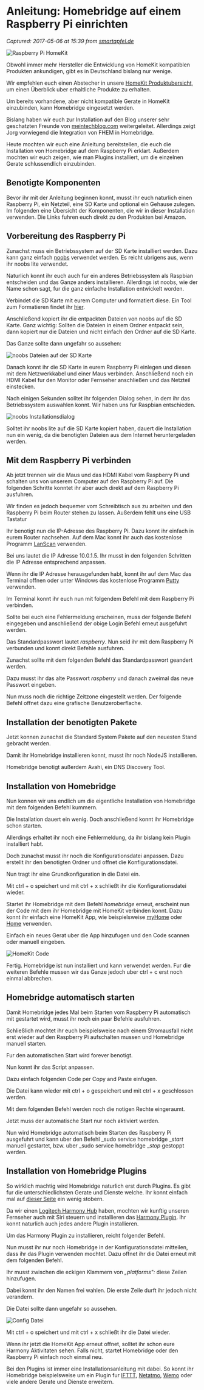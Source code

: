 # Anleitung: Homebridge auf einem Raspberry Pi einrichten

_Captured: 2017-05-06 at 15:39 from [smartapfel.de](https://smartapfel.de/anleitung-homebridge-auf-einem-raspberry-pi-einrichten/)_

![Raspberry Pi HomeKit](https://smartapfel.de/wp-content/uploads/2016/02/raspberry-pi-homekit-696x232.jpg)

Obwohl immer mehr Hersteller die Entwicklung von HomeKit kompatiblen Produkten ankundigen, gibt es in Deutschland bislang nur wenige.

Wir empfehlen euch einen Abstecher in unsere [HomeKit Produktubersicht](https://homekit.tips/offizielle-homekit-produkte/), um einen Überblick uber erhaltliche Produkte zu erhalten.

Um bereits vorhandene, aber nicht kompatible Gerate in HomeKit einzubinden, kann Homebridge eingesetzt werden.

Bislang haben wir euch zur Installation auf den Blog unserer sehr geschatzten Freunde von [meintechblog.com](http://meintechblog.com) weitergeleitet. Allerdings zeigt Jorg vorwiegend die Integration von FHEM in Homebridge.

Heute mochten wir euch eine Anleitung bereitstellen, die euch die Installation von Homebridge auf dem Raspberry Pi erklart. Außerdem mochten wir euch zeigen, wie man Plugins installiert, um die einzelnen Gerate schlussendlich einzubinden.

## Benotigte Komponenten

Bevor ihr mit der Anleitung beginnen konnt, musst ihr euch naturlich einen Raspberry Pi, ein Netzteil, eine SD Karte und optional ein Gehause zulegen. Im folgenden eine Übersicht der Komponenten, die wir in dieser Installation verwenden. Die Links fuhren euch direkt zu den Produkten bei Amazon.

## Vorbereitung des Raspberry Pi

Zunachst muss ein Betriebssystem auf der SD Karte installiert werden. Dazu kann ganz einfach [noobs](https://www.raspberrypi.org/downloads/noobs/) verwendet werden. Es reicht ubrigens aus, wenn ihr noobs lite verwendet.

Naturlich konnt ihr euch auch fur ein anderes Betriebssystem als Raspbian entscheiden und das Ganze anders installieren. Allerdings ist noobs, wie der Name schon sagt, fur die ganz einfache Installation entwickelt worden.

Verbindet die SD Karte mit eurem Computer und formatiert diese. Ein Tool zum Formatieren findet ihr [hier](https://www.sdcard.org/downloads/formatter_4/eula_mac/).

Anschließend kopiert ihr die entpackten Dateien von noobs auf die SD Karte. Ganz wichtig: Sollten die Dateien in einem Ordner entpackt sein, dann kopiert nur die Dateien und nicht einfach den Ordner auf die SD Karte.

Das Ganze sollte dann ungefahr so aussehen:

![noobs Dateien auf der SD Karte](https://smartapfel.de/wp-content/uploads/2016/02/noobs-sd-karte.jpg)

Danach konnt ihr die SD Karte in eurem Raspberry Pi einlegen und diesen mit dem Netzwerkkabel und einer Maus verbinden. Anschließend noch ein HDMI Kabel fur den Monitor oder Fernseher anschließen und das Netzteil einstecken.

Nach einigen Sekunden solltet ihr folgenden Dialog sehen, in dem ihr das Betriebssystem auswahlen konnt. Wir haben uns fur Raspbian entschieden.

![noobs Installationsdialog](https://smartapfel.de/wp-content/uploads/2016/02/noobs-install.jpg)

Solltet ihr noobs lite auf die SD Karte kopiert haben, dauert die Installation nun ein wenig, da die benotigten Dateien aus dem Internet heruntergeladen werden.

## Mit dem Raspberry Pi verbinden

Ab jetzt trennen wir die Maus und das HDMI Kabel vom Raspberry Pi und schalten uns von unserem Computer auf den Raspberry Pi auf. Die folgenden Schritte konntet ihr aber auch direkt auf dem Raspberry Pi ausfuhren.

Wir finden es jedoch bequemer vom Schreibtisch aus zu arbeiten und den Raspberry Pi beim Router stehen zu lassen. Außerdem fehlt uns eine USB Tastatur

Ihr benotigt nun die IP-Adresse des Raspberry Pi. Dazu konnt ihr einfach in eurem Router nachsehen. Auf dem Mac konnt ihr auch das kostenlose Programm [LanScan](https://itunes.apple.com/de/app/lanscan/id472226235?mt=12) verwenden.

Bei uns lautet die IP Adresse 10.0.1.5. Ihr musst in den folgenden Schritten die IP Adresse entsprechend anpassen.

Wenn ihr die IP Adresse herausgefunden habt, konnt ihr auf dem Mac das Terminal offnen oder unter Windows das kostenlose Programm [Putty](https://www.google.de/url?sa=t&rct=j&q=&esrc=s&source=web&cd=2&cad=rja&uact=8&ved=0ahUKEwi0sdTLp4bLAhWF2ywKHTOzCyIQFgglMAE&url=http%3A%2F%2Fwww.chiark.greenend.org.uk%2F~sgtatham%2Fputty%2Fdownload.html&usg=AFQjCNEawi7s0aRUeJP3qKnncgvPiSqZYA&sig2=yKhRKd0SqBoOekvjWSUTeA) verwenden.

Im Terminal konnt ihr euch nun mit folgendem Befehl mit dem Raspberry Pi verbinden.

Sollte bei euch eine Fehlermeldung erscheinen, muss der folgende Befehl eingegeben und anschließend der obige Login Befehl erneut ausgefuhrt werden.

Das Standardpasswort lautet _raspberry_. Nun seid ihr mit dem Raspberry Pi verbunden und konnt direkt Befehle ausfuhren.

Zunachst sollte mit dem folgenden Befehl das Standardpasswort geandert werden.

Dazu musst ihr das alte Passwort _raspberry_ und danach zweimal das neue Passwort eingeben.

Nun muss noch die richtige Zeitzone eingestellt werden. Der folgende Befehl offnet dazu eine grafische Benutzeroberflache.

## Installation der benotigten Pakete

Jetzt konnen zunachst die Standard System Pakete auf den neuesten Stand gebracht werden.

Damit ihr Homebridge installieren konnt, musst ihr noch NodeJS installieren.

Homebridge benotigt außerdem Avahi, ein DNS Discovery Tool.

## Installation von Homebridge

Nun konnen wir uns endlich um die eigentliche Installation von Homebridge mit dem folgenden Befehl kummern.

Die Installation dauert ein wenig. Doch anschließend konnt ihr Homebridge schon starten.

Allerdings erhaltet ihr noch eine Fehlermeldung, da ihr bislang kein Plugin installiert habt.

Doch zunachst musst ihr noch die Konfigurationsdatei anpassen. Dazu erstellt ihr den benotigten Ordner und offnet die Konfigurationsdatei.

Nun tragt ihr eine Grundkonfiguration in die Datei ein.

Mit ctrl + o speichert und mit ctrl + x schließt ihr die Konfigurationsdatei wieder.

Startet ihr Homebridge mit dem Befehl _homebridge_ erneut, erscheint nun der Code mit dem ihr Homebridge mit HomeKit verbinden konnt. Dazu konnt ihr einfach eine HomeKit App, wie beispielsweise [myHome](https://homekit.tips/app-store-neuzugang-myhome-im-test/) oder [Home](https://homekit.tips/app-getestet-home-einfache-hausautomatisierung/) verwenden.

Einfach ein neues Gerat uber die App hinzufugen und den Code scannen oder manuell eingeben.

![HomeKit Code](https://smartapfel.de/wp-content/uploads/2016/02/homekit-code.jpg)

Fertig. Homebridge ist nun installiert und kann verwendet werden. Fur die weiteren Befehle mussen wir das Ganze jedoch uber ctrl + c erst noch einmal abbrechen.

## Homebridge automatisch starten

Damit Homebridge jedes Mal beim Starten vom Raspberry Pi automatisch mit gestartet wird, musst ihr noch ein paar Befehle ausfuhren.

Schließlich mochtet ihr euch beispielsweise nach einem Stromausfall nicht erst wieder auf den Raspberry Pi aufschalten mussen und Homebridge manuell starten.

Fur den automatischen Start wird forever benotigt.

Nun konnt ihr das Script anpassen.

Dazu einfach folgenden Code per Copy and Paste einfugen.

Die Datei kann wieder mit ctrl + o gespeichert und mit ctrl + x geschlossen werden.

Mit dem folgenden Befehl werden noch die notigen Rechte eingeraumt.

Jetzt muss der automatische Start nur noch aktiviert werden.

Nun wird Homebridge automatisch beim Starten des Raspberry Pi ausgefuhrt und kann uber den Befehl _sudo service homebridge __start_ manuell gestartet, bzw. uber _sudo service homebridge __stop_ gestoppt werden.

## Installation von Homebridge Plugins

So wirklich machtig wird Homebridge naturlich erst durch Plugins. Es gibt fur die unterschiedlichsten Gerate und Dienste welche. Ihr konnt einfach mal auf [dieser Seite](https://www.npmjs.com/search?q=homebridge-plugin) ein wenig stobern.

Da wir einen [Logitech Harmony Hub](https://www.amazon.de/Logitech-Harmony-Control-Fernbedienung-schwarz/dp/B00C80JGGO?tag=hktips-2016-02-20-raspberrypi-21) haben, mochten wir kunftig unseren Fernseher auch mit Siri steuern und installieren das [Harmony Plugin](https://www.npmjs.com/package/homebridge-harmonyhub). Ihr konnt naturlich auch jedes andere Plugin installieren.

Um das Harmony Plugin zu installieren, reicht folgender Befehl.

Nun musst ihr nur noch Homebridge in der Konfigurationsdatei mitteilen, dass ihr das Plugin verwenden mochtet. Dazu offnet ihr die Datei erneut mit dem folgenden Befehl.

Ihr musst zwischen die eckigen Klammern von _„platforms":_ diese Zeilen hinzufugen.

Dabei konnt ihr den Namen frei wahlen. Die erste Zeile durft ihr jedoch nicht verandern.

Die Datei sollte dann ungefahr so aussehen.

![Config Datei](https://smartapfel.de/wp-content/uploads/2016/02/config-file.jpg)

Mit ctrl + o speichert und mit ctrl + x schließt ihr die Datei wieder.

Wenn ihr jetzt die HomeKit App erneut offnet, solltet ihr schon eure Harmony Aktivitaten sehen. Falls nicht, startet Homebridge oder den Raspberry Pi einfach noch einmal neu.

Bei den Plugins ist immer eine Installationsanleitung mit dabei. So konnt ihr Homebridge beispielsweise um ein Plugin fur [IFTTT](https://www.npmjs.com/package/homebridge-ifttt), [Netatmo](https://www.npmjs.com/package/homebridge-netatmo), [Wemo](https://www.npmjs.com/package/homebridge-wemo) oder viele andere Gerate und Dienste erweitern.
